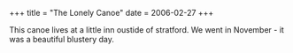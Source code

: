 +++
title = "The Lonely Canoe"
date = 2006-02-27
+++

This canoe lives at a little inn oustide of stratford. We went in November - it was a beautiful blustery day.
